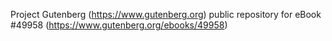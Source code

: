 Project Gutenberg (https://www.gutenberg.org) public repository for eBook #49958 (https://www.gutenberg.org/ebooks/49958)
